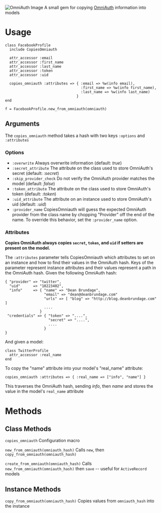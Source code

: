 ![OmniAuth Image](http://blog.deanbrundage.com/wp-content/uploads/2012/01/copies_omniauth.png)
A small gem for copying [OmniAuth](https://github.com/intridea/omniauth "OmniAuth") information into models

# Usage #

    class FacebookProfile
      include CopiesOmniauth

      attr_accessor :email
      attr_accessor :first_name
      attr_accessor :last_name
      attr_accessor :token
      attr_accessor :uid
    
      copies_omniauth :attributes => { :email => %w(info email),
                                       :first_name => %w(info first_name),
                                       :last_name => %w(info last_name)
                                     }
    end
    
    f = FacebookProfile.new_from_omniauth(omniauth)

## Arguments ##

The `copies_omniauth` method takes a hash with two keys `:options` and `:attributes`

### Options ###

 * `:overwrite` Always overwrite information (default: *true*)
 * `:secret_attribute` The attribute on the class used to store OmniAuth's secret (default: *:secret*)
 * `:skip_provider_check` Do not verify the OmniAuth provider matches the model (default: *false*)
 * `:token_attribute` The attribute on the class used to store OmniAuth's token (default: *:token*)
 * `:uid_attribute` The attribute on an instance used to store OmniAuth's uid (default: *:uid*)
 * `:provider_name` CopiesOmniauth will guess the expected OmniAuth provider from the class name by chopping "Provider" off the end of the name.  To override this behavior, set the `:provider_name` option.

### Attributes ###

**Copies OmniAuth always copies `secret`, `token`, and `uid` if setters are present on the model.**

The `:attributes` parameter tells CopiesOmniauth which attributes to set on an instance and how to find their values in the OmniAuth hash.  Keys of the parameter represent instance attributes and their values represent a path in the OmniAuth hash.  Given the following OmniAuth hash:

    { "provider" => "twitter",
      "uid"      => "10223402",
      "info"     => { "name" => "Dean Brundage",
                      "email" => "dean@deanbrundage.com"
                      "urls" => [ "blog" => "http://blog.deanbrundage.com" ]
                      ....
                    }
     "credentials" => { "token" => "....",
                        "secret" => "....",
                        ....
                      }
    }

And given a model:

    class TwitterProfile
      attr_accessor :real_name
    end

To copy the "name" attribute into your model's "real_name" attribute:

    copies_omniauth :attributes => { :real_name => ["info", "name"] }

This traverses the OmniAuth hash, sending _info_, then _name_ and stores the value in the model's `real_name` attribute

# Methods #

## Class Methods ##

`copies_omniauth` Configuration macro

`new_from_omniauth(omniauth_hash)` Calls `new`, then `copy_from_omniauth(omniauth_hash)`

`create_from_omniauth(omniauth_hash)` Calls `new_from_omniauth(omniauth_hash)` then `save` -- useful for `ActiveRecord` models

## Instance Methods ##

`copy_from_omniauth(omniauth_hash)` Copies values from `omniauth_hash` into the instance
